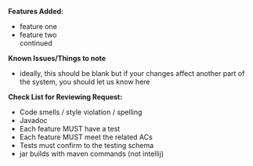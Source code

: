 **Features Added:**

* feature one
* feature two\
continued

**Known Issues/Things to note**
* ideally, this should be blank but if your changes affect another part of the system, you should let us know here

**Check List for Reviewing Request:**
* Code smells / style violation / spelling
* Javadoc
* Each feature MUST have a test
* Each feature MUST meet the related ACs
* Tests must confirm to the testing schema
* jar builds with maven commands (not intellij)